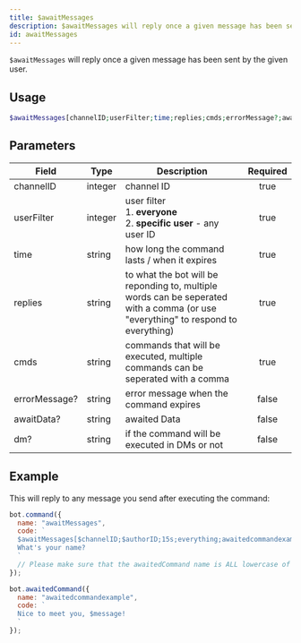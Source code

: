 ```yaml
---
title: $awaitMessages 
description: $awaitMessages will reply once a given message has been sent by the given user.
id: awaitMessages
---
```


`$awaitMessages` will reply once a given message has been sent by the given user.

## Usage

```php
$awaitMessages[channelID;userFilter;time;replies;cmds;errorMessage?;awaitData?;dm?]
```

## Parameters 


| Field         | Type    | Description                                                                                                                        | Required |
|---------------|---------|------------------------------------------------------------------------------------------------------------------------------------|:--------:|
| channelID     | integer | channel ID                                                                                                                         |   true    |
| userFilter    | integer | user filter <br /> 1. **everyone** <br /> 2. **specific user** - any user ID                                                       |   true    |
| time          | string  | how long the command lasts / when it expires                                                                                       |   true    |
| replies       | string  | to what the bot will be reponding to, multiple words can be seperated with a comma  (or use "everything" to respond to everything) |   true    |
| cmds          | string  | commands that will be executed, multiple commands can be seperated with a comma                                                    |   true    |
| errorMessage? | string  | error message when the command expires                                                                                             |    false    |
| awaitData?    | string  | awaited Data                                                                                                                       |    false    |
| dm?           | string  | if the command will be executed in DMs or not                                                                                      |    false    |


## Example

This will reply to any message you send after executing the command:

```js
bot.command({
  name: "awaitMessages",
  code: `
  $awaitMessages[$channelID;$authorID;15s;everything;awaitedcommandexample;Oh? You don't want to talk to me..?] 
  What's your name?
  `
  // Please make sure that the awaitedCommand name is ALL lowercase of it won't work.
});

bot.awaitedCommand({
  name: "awaitedcommandexample",
  code: `
  Nice to meet you, $message!
  `
});
```
